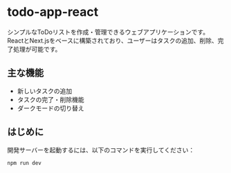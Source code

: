 # todo-app-react
シンプルなToDoリストを作成・管理できるウェブアプリケーションです。
ReactとNext.jsをベースに構築されており、ユーザーはタスクの追加、削除、完了処理が可能です。

## 主な機能
- 新しいタスクの追加
- タスクの完了・削除機能
- ダークモードの切り替え

## はじめに
開発サーバーを起動するには、以下のコマンドを実行してください：

```bash
npm run dev

```